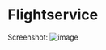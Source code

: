 # Flightservice
 
Screenshot:
![image](https://github.com/a21oscgu/Flightservice/assets/102578829/dbf88957-8f9a-47b3-ae3f-1015598ff60c)
